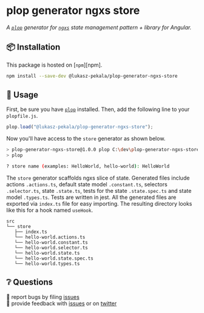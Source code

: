 # plop generator ngxs store

_A [`plop`][plop] generator for [`ngxs`][ngxs] state management pattern + library for Angular._

## 📦 Installation

This package is hosted on [`npm`][npm].

```bash
npm install --save-dev @lukasz-pekala/plop-generator-ngxs-store
```

## 🥑 Usage

First, be sure you have [`plop`][plop] installed. Then, add the following line to your `plopfile.js`.

```javascript
plop.load("@lukasz-pekala/plop-generator-ngxs-store");
```

Now you'll have access to the `store` generator as shown below.

```bash
> plop-generator-ngxs-store@1.0.0 plop C:\dev\plop-generator-ngxs-store
> plop

? store name (examples: HelloWorld, hello-world): HelloWorld
```

The `store` generator scaffolds ngxs slice of state. Generated files include actions `.actions.ts`, default state model `.constant.ts`, selectors `.selector.ts`, state `.state.ts`, tests for the state `.state.spec.ts` and state model `.types.ts`.
Tests are written in jest.
All the generated files are exported via `index.ts` file for easy importing. The resulting directory looks like this for a hook named `useHook`.

```text
src
└── store
   ├── index.ts
   └── hello-world.actions.ts
   └── hello-world.constant.ts
   └── hello-world.selector.ts
   └── hello-world.state.ts
   └── hello-world.state.spec.ts
   └── hello-world.types.ts
```

## ❔ Questions

🐛 report bugs by filing [issues][issues]  
📢 provide feedback with [issues][issues] or on [twitter][twitter]

[issues]: https://github.com/lukasz-pekala/plop-generator-ngxs-store/issues
[twitter]: https://twitter.com/lukasz_pekala
[plop]: https://plopjs.com
[ngxs]: https://www.ngxs.io/
